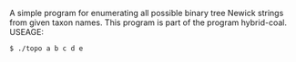 A simple program for enumerating all possible binary tree Newick strings from given taxon names. This program is part of the program hybrid-coal.
USEAGE:

    $ ./topo a b c d e
